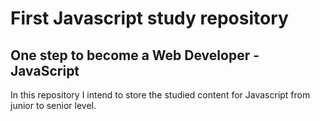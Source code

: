 # First Javascript study repository
## One step to become a Web Developer - JavaScript <br>
In this repository I intend to store the studied content for Javascript from junior to senior level.
